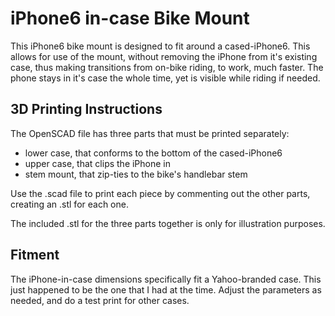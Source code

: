 iPhone6 in-case Bike Mount
===========
This iPhone6 bike mount is designed to fit around a cased-iPhone6.  This allows for use of the mount, without removing the iPhone from it's existing case, thus making transitions from on-bike riding, to work, much faster.  The phone stays in it's case the whole time, yet is visible while riding if needed.

## 3D Printing Instructions 

The OpenSCAD file has three parts that must be printed separately:
- lower case, that conforms to the bottom of the cased-iPhone6
- upper case, that clips the iPhone in
- stem mount, that zip-ties to the bike's handlebar stem

Use the .scad file to print each piece by commenting out the other parts, creating an .stl for each one.

The included .stl for the three parts together is only for illustration purposes.

## Fitment

The iPhone-in-case dimensions specifically fit a Yahoo-branded case.  This just happened to be the one that I had at the time.  Adjust the parameters as needed, and do a test print for other cases.

